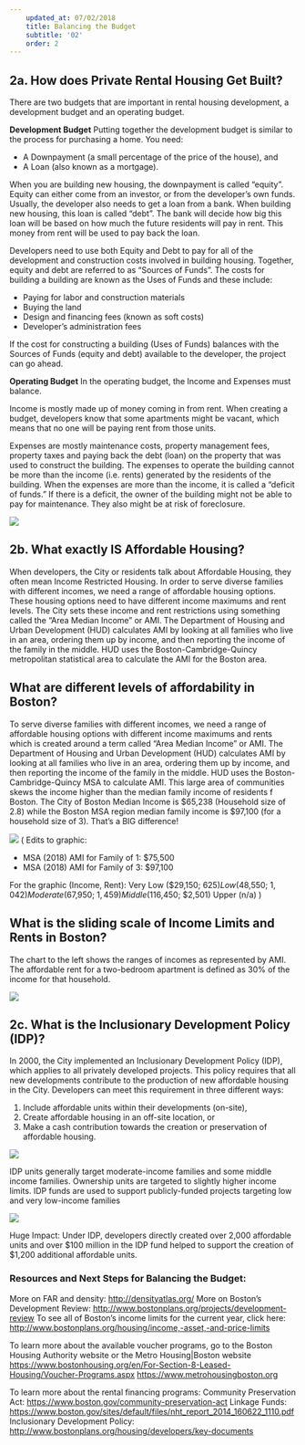 ```yaml
---
    updated_at: 07/02/2018
    title: Balancing the Budget
    subtitle: '02'
    order: 2
---
```


## 2a. How does Private Rental Housing Get Built?

There are two budgets that are important in rental housing development, a development budget and an operating budget.

**Development Budget**
Putting together the development budget is similar to the process for purchasing a home. You need:
  - A Downpayment (a small percentage of the price of the house), and 
  - A Loan (also known as a mortgage). 

When you are building new housing, the downpayment is called “equity”. Equity can either come from an investor, or from the developer’s own funds. Usually, the developer also needs to get a loan from a bank. When building new housing, this loan is called “debt”. The bank will decide how big this loan will be based on how much the future residents will pay in rent. This money from rent will be used to pay back the loan.

Developers need to use both Equity and Debt to pay for all of the development and construction costs involved in building housing. Together, equity and debt are referred to as “Sources of Funds”.
The costs for building a building are known as the Uses of Funds and these include: 

  - Paying for labor and construction materials 
  - Buying the land
  - Design and financing fees (known as soft costs)
  - Developer’s administration fees
  
If the cost for constructing a building (Uses of Funds) balances with the Sources of Funds (equity and debt) available to the developer, the project can go ahead.

**Operating Budget**
In the operating budget, the Income and Expenses must balance. 

Income is mostly made up of money coming in from rent. When creating a budget, developers know that some apartments might be vacant, which means that no one will be paying rent from those units.

Expenses are mostly maintenance costs, property management fees, property taxes and paying back the debt (loan) on the property that was used to construct the building. The expenses to operate the building cannot be more than the income (i.e. rents) generated by the residents of the building. When the expenses are more than the income, it is called a “deficit of funds.” If there is a deficit, the owner of the building might not be able to pay for maintenance. They also might be at risk of foreclosure. 

![](https://d2mxuefqeaa7sj.cloudfront.net/s_0ECA986A12324EE3FB5983FDA03FC6AC80BE5DB47781F11F1AEC6FC62AF9731D_1523321380550_Slide06.jpg)

## 2b. What exactly IS Affordable Housing?

When developers, the City or residents talk about Affordable Housing, they often mean Income Restricted Housing. In order to serve diverse families with different incomes, we need a range of affordable housing options. These housing options need to have different income maximums and rent levels. The City sets these income and rent restrictions using something called the “Area Median Income” or AMI. The Department of Housing and Urban Development (HUD) calculates AMI by looking at all families who live in an area, ordering them up by income, and then reporting the income of the family in the middle. HUD uses the Boston-Cambridge-Quincy metropolitan statistical area to calculate the AMI for the Boston area.

## What are different levels of affordability in Boston?

To serve diverse families with different incomes, we need a range of affordable housing options with different income maximums and rents which is created around a term called “Area Median Income” or AMI.  The Department of Housing and Urban Development (HUD) calculates AMI by looking at all families who live in an area, ordering them up by income, and then reporting the income of the family in the middle.  HUD uses the Boston-Cambridge-Quincy MSA to calculate AMI. This large area of communities skews the income higher than the median family income of residents f Boston. The City of Boston Median Income is $65,238 (Household size of 2.8) while the Boston MSA region median family income is $97,100 (for a household size of 3). That’s a BIG difference!


![](https://d2mxuefqeaa7sj.cloudfront.net/s_0ECA986A12324EE3FB5983FDA03FC6AC80BE5DB47781F11F1AEC6FC62AF9731D_1523321546374_image.png)
(
Edits to graphic:
- MSA (2018) AMI for Family of 1: $75,500
- MSA (2018) AMI for Family of 3: $97,100

For the graphic (Income, Rent):
Very Low ($29,150; $625)
Low ($48,550; $1,042)
Moderate ($67,950; $1,459)
Middle ($116,450; $2,501)
Upper (n/a)
)


## What is the sliding scale of Income Limits and Rents in Boston?

The chart to the left shows the ranges of incomes as represented by AMI. The affordable rent for a two-bedroom apartment is defined as 30% of the income for that household.

![](https://d2mxuefqeaa7sj.cloudfront.net/s_0ECA986A12324EE3FB5983FDA03FC6AC80BE5DB47781F11F1AEC6FC62AF9731D_1523321605167_image.png)

## 2c. What is the Inclusionary Development Policy (IDP)?

In 2000, the City implemented an Inclusionary Development Policy (IDP), which applies to all privately developed projects. This policy requires that all new developments contribute to the production of new affordable housing in the City. Developers can meet this requirement in three different ways:

1. Include affordable units within their developments (on-site), 
2. Create affordable housing in an off-site location, or
3. Make a cash contribution towards the creation or preservation of affordable housing.

![](https://d2mxuefqeaa7sj.cloudfront.net/s_0ECA986A12324EE3FB5983FDA03FC6AC80BE5DB47781F11F1AEC6FC62AF9731D_1523322024417_image.png)

IDP units generally target moderate-income families and some middle income families. Ownership units are targeted to slightly higher income limits. IDP funds are used to support publicly-funded projects targeting low and very low-income families

![](https://d2mxuefqeaa7sj.cloudfront.net/s_0ECA986A12324EE3FB5983FDA03FC6AC80BE5DB47781F11F1AEC6FC62AF9731D_1523322041286_image.png)

Huge Impact: Under IDP, developers directly created over 2,000 affordable units and over $100 million in the IDP fund helped to support the creation of $1,200 additional affordable units.

### Resources and Next Steps for Balancing the Budget:

More on FAR and density: http://densityatlas.org/
More on Boston’s Development Review: http://www.bostonplans.org/projects/development-review
To see all of Boston’s income limits for the current year, click here: http://www.bostonplans.org/housing/income,-asset,-and-price-limits

To learn more about the available voucher programs, go to the Boston Housing Authority website or the Metro Housing|Boston website
https://www.bostonhousing.org/en/For-Section-8-Leased-Housing/Voucher-Programs.aspx
https://www.metrohousingboston.org

To learn more about the rental financing programs:
Community Preservation Act: https://www.boston.gov/community-preservation-act
Linkage Funds: https://www.boston.gov/sites/default/files/nht_report_2014_160622_1110.pdf
Inclusionary Development Policy: http://www.bostonplans.org/housing/developers/key-documents
